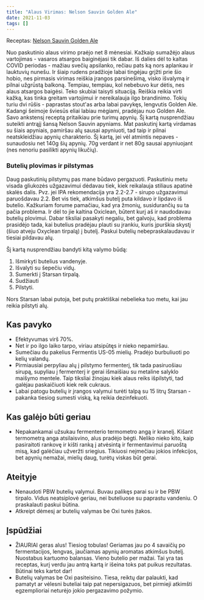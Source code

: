 ```yaml
---
title: "Alaus Virimas: Nelson Sauvin Golden Ale"
date: 2021-11-03
tags: []
---
```


Receptas: [Nelson Sauvin Golden Ale](https://www.brewersfriend.com/homebrew/recipe/view/1214583/nelson-sauvin-golden-ale)

Nuo paskutinio alaus virimo praėjo net 8 mėnesiai. Kažkaip sumažėjo alaus
vartojimas - vasaros atsargos baiginėjasi tik dabar. Iš dalies dėl to kaltas
COVID periodas - mažiau svečių apsilanko, rečiau pats ką nors aplankau ir
lauktuvių nunešu. Ir šiaip rudens pradžioje labai tingėjau grįžti prie šio
hobio, nes pirmasis virimas reiškia įrangos parsinešimą, visko išvalymą ir
pilnai užgrūstą balkoną. Tempiau, tempiau, kol nebebuvo kur dėtis, nes alaus
atsargos baigėsi. Teko skubiai taisyti situaciją. Reiškia reikia virti kažką,
kas tinka greitam vartojimui ir nereikalauja ilgo brandinimo. Tokių turiu dvi
rūšis - paprastas stout'as arba labai pavykęs, lengvutis Golden Ale. Kadangi
šeimoje šviesūs eliai labiau mėgiami, pradėjau nuo Golden Ale. Savo ankstensį
receptą pritaikiau prie turimų apynių. Šį kartą nusprendžiau suteikti antrąjį
šansą Nelson Sauvin apyniams. Mat paskutinį kartą virdamas su šiais apyniais,
pamiršau alų sausai apyniuoti, tad taip ir pilnai neatskleidžiau apynių
charakterio. Šį kartą, jei vėl atmintis nepaves - sunaudosiu net 140g šių
apynių. 70g verdant ir net 80g sausai apyniuojant (nes nenoriu pasilikti apynių
likučių).

### Butelių plovimas ir pilstymas

Daug paskutinių pilstymų pas mane būdavo pergazuoti. Paskutiniu metu visada
gliukozės užgazavimui dėdavau tiek, kiek reikalauja stiliaus apatinė skalės
dalis. Pvz. jei IPA rekomendacija yra 2.2-2.7 - sirupo užgazavimui paruošdavau
2.2. Bet vis tiek, atkimšus butelį puta kildavo ir lipdavo iš butelio. Kažkuriam
forume pamačiau, kad yra žmonių, susidurančių su ta pačia problema. Ir dėl to
jie kaltina Oxiclean, būtent kurį aš ir naudodavau butelių plovimui. Dabar
tiksliai pasakyti negaliu, bet galvoju, kad problema prasidėjo tada, kai
butelius pradėjau plauti su įrankiu, kuris įpurškia skystį (šiuo atveju Oxyclean
tirpalą) į butelį. Paskui butelių nebepraskalaudavau ir tiesiai pildavau alų.

Šį kartą nusprendžiau bandyti kitą valymo būdą:

1. Išmirkyti butelius vandenyje.
2. Išvalyti su šepečiu vidų.
3. Sumerkti į Starsan tirpalą.
4. Sudžiauti
5. Pilstyti.

Nors Starsan labai putoja, bet putų praktiškai nebelieka tuo metu, kai jau
reikia pilstyti alų.

## Kas pavyko

- Efektyvumas virš 70%.
- Net ir po ilgo laiko tarpo, viriau atsipūtęs ir nieko nepamiršau.
- Sumečiau du pakelius Fermentis US-05 mielių. Pradėjo burbuliuoti po kelių
  valandų.
- Pirmiausiai perpyliau alų į pilstymo fermenterį, tik tada pasiruošiau sirupą,
  supyliau į fermenterį ir gerai išmaišiau su metaline salyklo maišymo mentele.
  Taip tiksliai žinojau kiek alaus reiks išpilstyti, tad galėjau paskaičiuoti
  kiek reik cukraus.
- Labai patogu butelių ir įrangos valymui turėti talpą su 15 litrų Starsan -
  pakanka tiesiog sumesti viską, ką reikia dezinfekuoti.

## Kas galėjo būti geriau

- Nepakankamai užsukau fermenterio termometro angą ir kranelį. Kišant termometrą
  anga atsilaisvino, alus pradėjo bėgti. Neliko nieko kito, kaip pasiraitoti
  rankovę ir kišti ranką į atvėsintą ir fermentavimui paruoštą misą, kad
  galėčiau užveržti sriegius. Tikiuosi neįmečiau jokios infekcijos, bet apynių
  nemažai, mielių daug, turėtų viskas būt gerai.

## Ateityje

- Nenaudoti PBW butelių valymui. Buvau palikęs parai su ir be PBW tirpalo. Vidus
  neatsiplovė geriau, nei buteliuose su paprastu vandeniu. O praskalauti paskui
  būtina.
- Atkreipt dėmesį ar butelių valymas be Oxi turės įtakos.

## Įspūdžiai

- ŽIAURIAI geras alus! Tiesiog tobulas! Geriamas jau po 4 savaičių po
  fermentacijos, lengvas, jaučiamas apynių aromatas atkimšus butelį. Nuostabus
  kartuomo balansas. Vieno butelio per mažai. Tai yra tas receptas, kurį verdu
  jau antrą kartą ir išeina toks pat puikus rezultatas. Būtinai teks kartot dar!
- Butelių valymas be Oxi pasiteisino. Tiesa, reiktų dar palaukti, kad pamatyt ar
  vėlesni buteliai taip pat nepersigazuos, bet pirmieji atkimšti egzemplioriai
  neturėjo jokio pergazavimo požymio.
